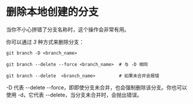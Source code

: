 # 删除本地创建的分支

当你不小心拼错了分支名称时，这个操作会非常有用。

你可以通过 *3* 种方式来删除分支：

```
git branch -D <branch_name>
```

```
git branch --delete --force <branch_name>  # 与 -D 相同
```

```
git branch --delete  <branch_name>         # 如果未合并会报错
```

-D 代表 --delete --force，即即使分支未合并，也会强制删除该分支。你也可以使用 -d，它代表 --delete，当分支未合并时，会抛出错误。
